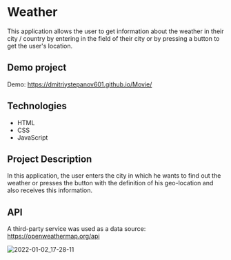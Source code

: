 # Weather

This application allows the user to get information about the weather in their city / country by entering in the field of their city or by pressing a button to get the user's location.




## Demo project

Demo: https://dmitriystepanov601.github.io/Movie/

## Technologies

- HTML
- CSS
- JavaScript 

## Project Description

In this application, the user enters the city in which he wants to find out the weather or presses the button with the definition of his geo-location and also receives this information.




## API

A third-party service was used as a data source: https://openweathermap.org/api

![2022-01-02_17-28-11](https://user-images.githubusercontent.com/61186198/147878943-097b31f2-a462-40ea-9972-914fd2e1edca.png)

